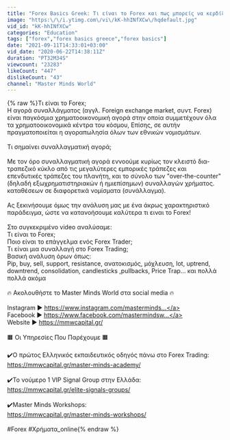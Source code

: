 ```yaml
---
title: "Forex Basics Greek: Τι είναι το Forex και πως μπορείς να κερδίζεις χρήματα;"
image: "https:\/\/i.ytimg.com\/vi\/kK-hhINfXCw\/hqdefault.jpg"
vid_id: "kK-hhINfXCw"
categories: "Education"
tags: ["forex","forex basics greece","forex basics"]
date: "2021-09-11T14:33:01+03:00"
vid_date: "2020-06-22T14:38:11Z"
duration: "PT32M34S"
viewcount: "23283"
likeCount: "447"
dislikeCount: "43"
channel: "Master Minds World"
---
```

{% raw %}Τι είναι το Forex;<br />Η αγορά συναλλάγματος (αγγλ. Foreign exchange market, συντ. Forex) είναι παγκόσμια χρηματοοικονομική αγορά στην οποία συμμετέχουν όλα τα χρηματοοικονομικά κέντρα του κόσμου, Eπίσης, σε αυτήν πραγματοποιείται η αγοραπωλησία όλων των εθνικών νομισμάτων.<br /><br />Τι σημαίνει συναλλαγματική αγορά;<br /><br />Με τον όρο συναλλαγματική αγορά εννοούμε κυρίως τον κλειστό δια-τραπεζικό κύκλο από τις μεγαλύτερες εμπορικές τράπεζες και επενδυτικές τράπεζες του πλανήτη, και το σύνολο των &quot;οver-the-counter&quot; (δηλαδή εξωχρηματιστηριακών ή ημιεπίσημων) συναλλαγών χρήματος. καταθέσεων σε διαφορετικά νομίσματα (συνάλλαγμα).<br /><br />Aς ξεκινήσουμε όμως την ανάλυση μας με ένα άκρως χαρακτηριστικό παράδειγμα, ώστε να κατανοήσουμε καλύτερα τι ειναι το Forex!<br /><br />Στο συγκεκριμένο video αναλύσαμε:<br />Τι είναι το Forex;<br />Ποιο είναι το επάγγελμα ενός Forex Trader;<br />Τι είναι μια συναλλαγή στο Forex Trading;<br />Βασική ανάλυση όρων όπως:<br /> Pip, buy, sell, support, resistance, ανατοκισμός, μόχλευση, lot, uptrend, downtrend, consolidation, candlesticks ,pullbacks, Price Trap... και πολλά πολλά ακόμα<br /><br />🔥 Ακολουθήστε το Master Minds World στα social media 🔥<br /><br />Instagram ► <a rel="nofollow" target="blank" href="https://www.instagram.com/masterminds...">https://www.instagram.com/masterminds...</a><br />Facebook ► <a rel="nofollow" target="blank" href="https://www.facebook.com/mastermindsw...">https://www.facebook.com/mastermindsw...</a><br />Website ► <a rel="nofollow" target="blank" href="https://mmwcapital.gr/">https://mmwcapital.gr/</a><br /><br />🟧 Οι Υπηρεσίες Που Παρέχουμε 🟧<br /><br />✔️Ο πρώτος Ελληνικός εκπαιδευτικός οδηγός πάνω στο Forex Trading: <br /><a rel="nofollow" target="blank" href="https://mmwcapital.gr/master-minds-academy/">https://mmwcapital.gr/master-minds-academy/</a><br /><br />✔️Το νούμερο 1 VIP Signal Group στην Ελλάδα: <br /><a rel="nofollow" target="blank" href="https://mmwcapital.gr/elite-signals-groups/">https://mmwcapital.gr/elite-signals-groups/</a><br /><br />✔️Master Minds Workshops: <br /><a rel="nofollow" target="blank" href="https://mmwcapital.gr/master-minds-workshops/">https://mmwcapital.gr/master-minds-workshops/</a> <br /><br />#Forex #Χρήματα_online{% endraw %}
